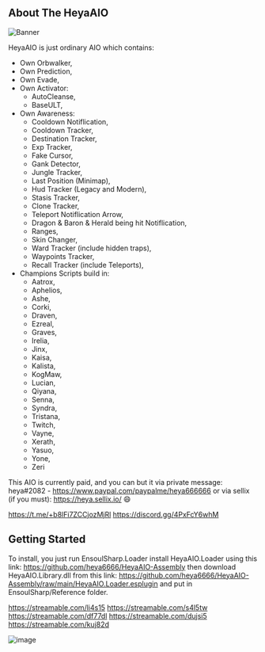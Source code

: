 ## About The HeyaAIO

![Banner](https://user-images.githubusercontent.com/53314225/176193399-6df4202e-8400-4c8b-b571-b1c7ea9fd78d.png)


HeyaAIO is just ordinary AIO which contains:
* Own Orbwalker,
* Own Prediction,
* Own Evade,
* Own Activator:
  - AutoCleanse,
  - BaseULT,
* Own Awareness:
  - Cooldown Notiflication,
  - Cooldown Tracker,
  - Destination Tracker,
  - Exp Tracker,
  - Fake Cursor,
  - Gank Detector,
  - Jungle Tracker,
  - Last Position (Minimap),
  - Hud Tracker (Legacy and Modern),
  - Stasis Tracker,
  - Clone Tracker,
  - Teleport Notiflication Arrow,
  - Dragon & Baron & Herald being hit Notiflication,
  - Ranges,
  - Skin Changer,
  - Ward Tracker (include hidden traps),
  - Waypoints Tracker,
  - Recall Tracker (include Teleports),
* Champions Scripts build in:
  - Aatrox,
  - Aphelios,
  - Ashe,
  - Corki,
  - Draven,
  - Ezreal,
  - Graves,
  - Irelia,
  - Jinx,
  - Kaisa,
  - Kalista,
  - KogMaw,
  - Lucian,
  - Qiyana,
  - Senna,
  - Syndra,
  - Tristana,
  - Twitch,
  - Vayne,
  - Xerath,
  - Yasuo,
  - Yone,
  - Zeri
  
This AIO is currently paid, and you can but it via private message:
heya#2082 - https://www.paypal.com/paypalme/heya666666 or via sellix (if you must): https://heya.sellix.io/
:smile:

https://t.me/+b8lFi7ZCCjozMjRl 
https://discord.gg/4PxFcY6whM

## Getting Started
To install, you just run EnsoulSharp.Loader install HeyaAIO.Loader using this link: https://github.com/heya6666/HeyaAIO-Assembly then download HeyaAIO.Library.dll from this link: https://github.com/heya6666/HeyaAIO-Assembly/raw/main/HeyaAIO.Loader.esplugin and put in EnsoulSharp/Reference folder.

https://streamable.com/li4s15
https://streamable.com/s4l5tw
https://streamable.com/df77dl
https://streamable.com/dujsi5
https://streamable.com/kuj82d

![image](https://user-images.githubusercontent.com/53314225/161516237-4c6b0856-522c-4055-8e28-72996c31837a.png)

